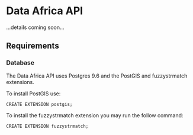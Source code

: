 # Data Africa API

...details coming soon...

## Requirements

### Database
The Data Africa API uses Postgres 9.6 and the PostGIS and fuzzystrmatch extensions.

To install PostGIS use:

```
CREATE EXTENSION postgis;
```

To install the fuzzystrmatch extension you may run the follow command:

```
CREATE EXTENSION fuzzystrmatch;
```
